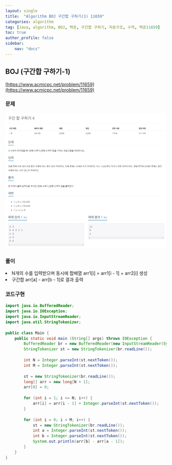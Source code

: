 ```yaml
---
layout: single
title:  "Algorithm BOJ 구간합 구하기(1) 11659"
categories: algorithm
tag: [Java, algorithm, BOJ, 백준, 구간합 구하기, 자료구조, 수학, 백준11659]
toc: true
author_profile: false
sidebar:
    nav: "docs"
---
```

## BOJ (구간합 구하기-1)
[https://www.acmicpc.net/problem/11659](https://www.acmicpc.net/problem/11659)

### 문제
![구간합 구하기](/assets/img/BOJ11659.jpg)

### 풀이
<li>N개의 수를 입력받으며 동시에 합배열 arr1[i] = arr1[i - 1] + arr2[i] 생성</li>
<li>구간합 arr[a] - arr[b - 1]로 결과 출력</li>

### 코드구현
```java
import java.io.BufferedReader;
import java.io.IOException;
import java.io.InputStreamReader;
import java.util.StringTokenizer;

public class Main {
    public static void main (String[] args) throws IOException {
        BufferedReader br = new BufferedReader(new InputStreamReader(System.in));
        StringTokenizer st = new StringTokenizer(br.readLine());

        int N = Integer.parseInt(st.nextToken());
        int M = Integer.parseInt(st.nextToken());

        st = new StringTokenizer(br.readLine());
        long[] arr = new long[N + 1];
        arr[0] = 0;

        for (int i = 1; i <= N; i++) {
            arr[i] = arr[i - 1] + Integer.parseInt(st.nextToken());
        }

        for (int i = 0; i < M; i++) {
            st = new StringTokenizer(br.readLine());
            int a = Integer.parseInt(st.nextToken());
            int b = Integer.parseInt(st.nextToken());
            System.out.println(arr[b] - arr[a - 1]);
        }
    }
}
```
